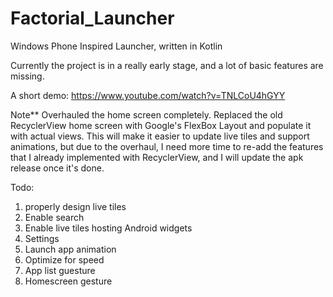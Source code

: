 # Factorial_Launcher
Windows Phone Inspired Launcher, written in Kotlin

Currently the project is in a really early stage, and a lot of basic features are missing. 

A short demo: 
https://www.youtube.com/watch?v=TNLCoU4hGYY

Note**
Overhauled the home screen completely. Replaced the old RecyclerView home screen with Google's FlexBox Layout and populate it with actual views. This will make it easier to update live tiles and support animations, but due to the overhaul, I need more time to re-add the features that I already implemented with RecyclerView, and I will update the apk release once it's done.



Todo:

1. properly design live tiles
2. Enable search
3. Enable live tiles hosting Android widgets
4. Settings
5. Launch app animation
6. Optimize for speed
7. App list guesture
8. Homescreen gesture
